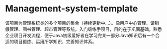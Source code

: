 # Management-system-template
该项目为管理系统类的多个项目的集合（持续更新中...）。像用户中心管理、请销假管理、图书管理、超市管理等系统。入门级练手项目，目的在于巩固基础，熟悉企业项目开发流程，便于Java初级爱好者在学习完某一部分Java知识后有一个合适的项目锻炼、运用所学知识，完善知识体系。
